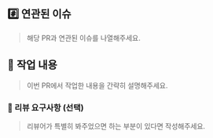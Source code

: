 ## #️⃣ 연관된 이슈

> 해당 PR과 연관된 이슈를 나열해주세요.

## 📝 작업 내용

> 이번 PR에서 작업한 내용을 간략히 설명해주세요.

### 💬 리뷰 요구사항 (선택)

> 리뷰어가 특별히 봐주었으면 하는 부분이 있다면 작성해주세요.
